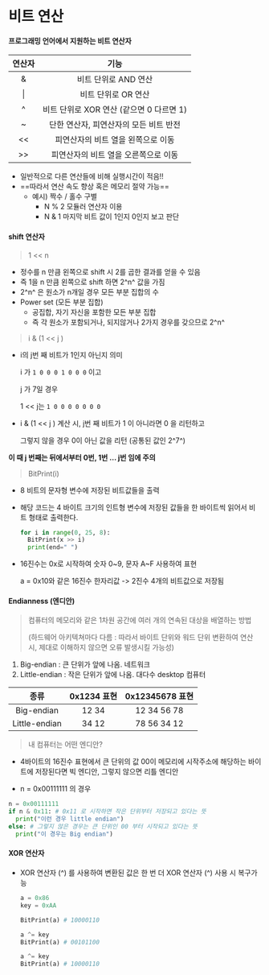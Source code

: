 # 비트 연산

#### 프로그래밍 언어에서 지원하는 비트 연산자

| 연산자 |                   기능                   |
| :----: | :--------------------------------------: |
|   &    |           비트 단위로 AND 연산           |
|   \|   |           비트 단위로 OR 연산            |
|   ^    | 비트 단위로 XOR 연산 (같으면 0 다르면 1) |
|   ~    |  단한 연산자, 피연산자의 모든 비트 반전  |
|   <<   |    피연산자의 비트 열을 왼쪽으로 이동    |
|   >>   |   피연산자의 비트 열을 오른쪽으로 이동   |

- 일반적으로 다른 연산들에 비해 실행시간이 적음!!
- ==따라서 연산 속도 향상 혹은 메모리 절약 가능==
  - 예시) 짝수 / 홀수 구별
    - N % 2 모듈러 연산자 이용
    - N & 1 마지막 비트 값이 1인지 0인지 보고 판단





#### shift 연산자 

> 1 << n

- 정수를 n 만큼 왼쪽으로 shift 시 2를 곱한 결과를 얻을 수 있음
- 즉 1을 n 만큼 왼쪽으로 shift 하면 2^n^ 값을 가짐
- 2^n^ 은 원소가 n개일 경우 모든 부분 집합의 수
- Power set (모든 부분 집합) 
  - 공집합, 자기 자신을 포함한 모든 부분 집합
  - 즉 각 원소가 포함되거나, 되지않거나 2가지 경우를 갖으므로 2^n^

> i & (1 << j )

- i의 j번 째 비트가 1인지 아닌지 의미

  i 가 `1 0 0 0 1 0 0 0` 이고

  j 가 7일 경우

  1 << j는 `1 0 0 0 0 0 0 0` 

- i & (1 << j ) 계산 시, j번 째 비트가 1 이 아니라면 0 을 리턴하고

  그렇지 않을 경우 0이 아닌 값을 리턴 (공통된 값인 2^7^)

**이 때 j 번째는 뒤에서부터 0번, 1번 … j번 임에 주의**



> BitPrint(i)

- 8 비트의 문자형 변수에 저장된 비트값들을 출력

  

- 해당 코드는 4 바이트 크기의 인트형 변수에 저장된 값들을 한 바이트씩 읽어서 비트 형태로 출력한다.

  ```python
  for i in range(0, 25, 8):
  	BitPrint(x >> i)
  	print(end=" ")
  ```



- 16진수는 0x로 시작하여 숫자 0~9, 문자 A~F 사용하여 표현 

  a = 0x10와 같은 16진수 한자리값 -> 2진수 4개의 비트값으로 저장됨





#### Endianness (엔디안)

> 컴퓨터의 메모리와 같은 1차원 공간에 여러 개의 연속된 대상을 배열하는 방법
>
> (하드웨어 아키텍쳐마다 다름 : 따라서 바이트 단위와 워드 단위 변환하여 연산 시, 제대로 이해하지 않으면 오류 발생시킬 가능성)

1. Big-endian : 큰 단위가 앞에 나옴. 네트워크
2. Little-endian : 작은 단위가 앞에 나옴. 대다수 desktop 컴퓨터

|     종류      | 0x1234 표현 | 0x12345678 표현 |
| :-----------: | :---------: | :-------------: |
|  Big-endian   |    12 34    |   12 34 56 78   |
| Little-endian |    34 12    |   78 56 34 12   |



> 내 컴퓨터는 어떤 엔디안?

- 4바이트의 16진수 표현에서 큰 단위의 값 00이 메모리에 시작주소에 해당하는 바이트에 저장된다면 빅 엔디안, 그렇지 않으면 리틀 엔디안

-  n = 0x00111111 의 경우

  ````python
  n = 0x00111111
  if n & 0x11: # 0x11 로 시작하면 작은 단위부터 저장되고 있다는 뜻
  	print("이런 경우 little endian")
  else: # 그렇지 않은 경우는 큰 단위인 00 부터 시작되고 있다는 뜻
  	print("이 경우는 Big endian")
  ````





#### XOR 연산자

- XOR 연산자 (^) 를 사용하여 변환된 값은 한 번 더 XOR 연산자 (^) 사용 시 복구가능

  ````python
  a = 0x86
  key = 0xAA
  
  BitPrint(a) # 10000110
  
  a ^= key
  BitPrint(a) # 00101100
  
  a ^= key
  BitPrint(a) # 10000110
  ````

  